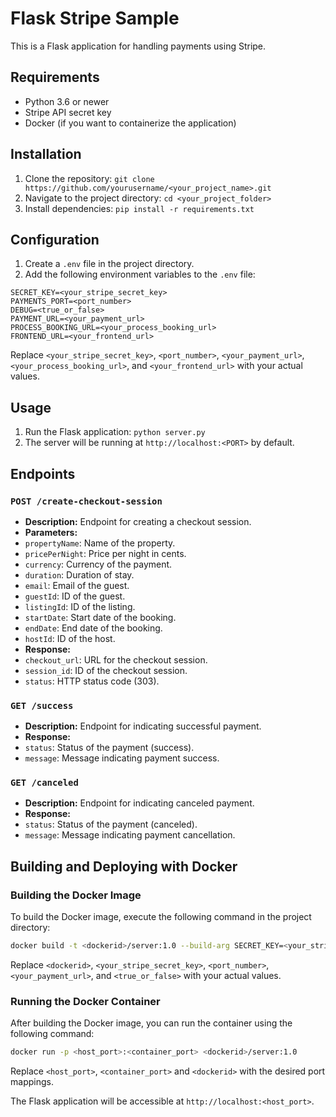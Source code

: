 # Flask Stripe Sample

This is a Flask application for handling payments using Stripe.

## Requirements
- Python 3.6 or newer
- Stripe API secret key
- Docker (if you want to containerize the application)

## Installation
1. Clone the repository: `git clone https://github.com/yourusername/<your_project_name>.git`
2. Navigate to the project directory: `cd <your_project_folder>`
3. Install dependencies: `pip install -r requirements.txt`

## Configuration
1. Create a `.env` file in the project directory.
2. Add the following environment variables to the `.env` file:
```
SECRET_KEY=<your_stripe_secret_key>
PAYMENTS_PORT=<port_number>
DEBUG=<true_or_false>
PAYMENT_URL=<your_payment_url>
PROCESS_BOOKING_URL=<your_process_booking_url>
FRONTEND_URL=<your_frontend_url>
```
Replace `<your_stripe_secret_key>`, `<port_number>`, `<your_payment_url>`, `<your_process_booking_url>`, and `<your_frontend_url>` with your actual values.

## Usage
1. Run the Flask application: `python server.py`
2. The server will be running at `http://localhost:<PORT>` by default.

## Endpoints

### `POST /create-checkout-session`
- **Description:** Endpoint for creating a checkout session.
- **Parameters:**
- `propertyName`: Name of the property.
- `pricePerNight`: Price per night in cents.
- `currency`: Currency of the payment.
- `duration`: Duration of stay.
- `email`: Email of the guest.
- `guestId`: ID of the guest.
- `listingId`: ID of the listing.
- `startDate`: Start date of the booking.
- `endDate`: End date of the booking.
- `hostId`: ID of the host.
- **Response:**
- `checkout_url`: URL for the checkout session.
- `session_id`: ID of the checkout session.
- `status`: HTTP status code (303).

### `GET /success`
- **Description:** Endpoint for indicating successful payment.
- **Response:**
- `status`: Status of the payment (success).
- `message`: Message indicating payment success.

### `GET /canceled`
- **Description:** Endpoint for indicating canceled payment.
- **Response:**
- `status`: Status of the payment (canceled).
- `message`: Message indicating payment cancellation.

## Building and Deploying with Docker

### Building the Docker Image
To build the Docker image, execute the following command in the project directory:
```bash
docker build -t <dockerid>/server:1.0 --build-arg SECRET_KEY=<your_stripe_secret_key> --build-arg PAYMENTS_PORT=<port_number> --build-arg DEBUG=<true_or_false> --build-arg PAYMENT_URL=<your_payment_url> .
```
Replace `<dockerid>`, `<your_stripe_secret_key>`, `<port_number>`, `<your_payment_url>`, and `<true_or_false>` with your actual values.

### Running the Docker Container
After building the Docker image, you can run the container using the following command:
```bash
docker run -p <host_port>:<container_port> <dockerid>/server:1.0
```
Replace `<host_port>`, `<container_port>` and `<dockerid>` with the desired port mappings.

The Flask application will be accessible at `http://localhost:<host_port>`.

